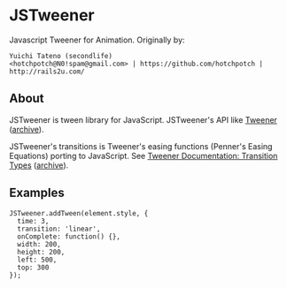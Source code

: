# JSTweener

Javascript Tweener for Animation. Originally by:

```
Yuichi Tateno (secondlife)
<hotchpotch@N0!spam@gmail.com> | https://github.com/hotchpotch | http://rails2u.com/
```

## About

JSTweener is tween library for JavaScript. JSTweener's API like [Tweener](https://code.google.com/archive/p/tweener/) ([archive](https://web.archive.org/web/20110714013056/http://code.google.com/p/tweener/)).

JSTweener's transitions is Tweener's easing functions (Penner's Easing Equations) porting to JavaScript. See [Tweener Documentation: Transition Types](http://hosted.zeh.com.br/tweener/docs/en-us/misc/transitions.html) ([archive](https://web.archive.org/web/20110714013056/http://hosted.zeh.com.br/tweener/docs/en-us/misc/transitions.html)).

## Examples

```
JSTweener.addTween(element.style, {
  time: 3,
  transition: 'linear',
  onComplete: function() {},
  width: 200,
  height: 200,
  left: 500,
  top: 300
});
```
